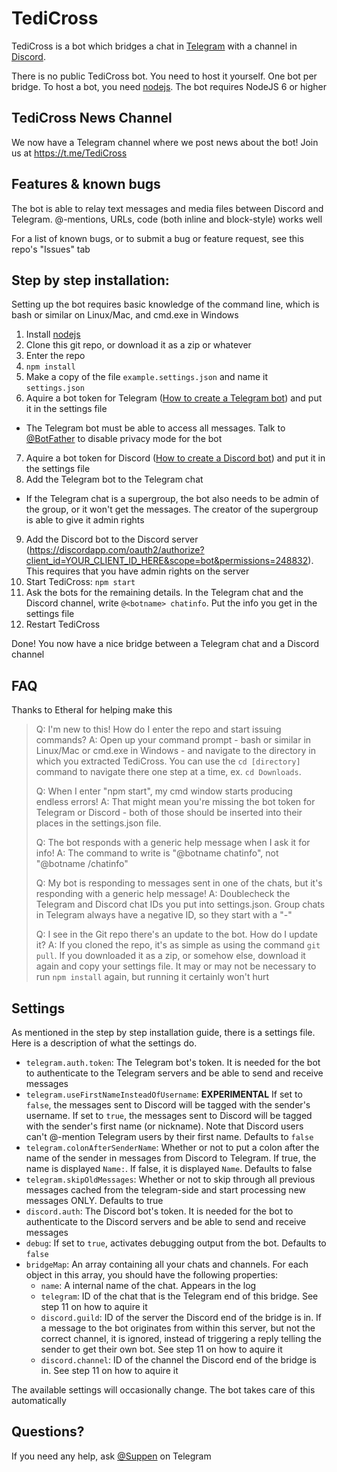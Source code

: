 TediCross
=========
TediCross is a bot which bridges a chat in [Telegram](https://telegram.org) with a channel in [Discord](https://discordapp.com/).

There is no public TediCross bot. You need to host it yourself. One bot per bridge. To host a bot, you need [nodejs](https://nodejs.org). The bot requires NodeJS 6 or higher


TediCross News Channel
----------------------

We now have a Telegram channel where we post news about the bot! Join us at https://t.me/TediCross


Features & known bugs
---------------------

The bot is able to relay text messages and media files between Discord and Telegram. @-mentions, URLs, code (both inline and block-style) works well

For a list of known bugs, or to submit a bug or feature request, see this repo's "Issues" tab


Step by step installation:
--------------------------
Setting up the bot requires basic knowledge of the command line, which is bash or similar on Linux/Mac, and cmd.exe in Windows

 1. Install [nodejs](https://nodejs.org)
 2. Clone this git repo, or download it as a zip or whatever
 3. Enter the repo
 4. `npm install`
 5. Make a copy of the file `example.settings.json` and name it `settings.json`
 6. Aquire a bot token for Telegram ([How to create a Telegram bot](https://core.telegram.org/bots#3-how-do-i-create-a-bot)) and put it in the settings file
   - The Telegram bot must be able to access all messages. Talk to [@BotFather](https://t.me/BotFather) to disable privacy mode for the bot
 7. Aquire a bot token for Discord ([How to create a Discord bot](https://github.com/reactiflux/discord-irc/wiki/Creating-a-discord-bot-&-getting-a-token)) and put it in the settings file
 8. Add the Telegram bot to the Telegram chat
   - If the Telegram chat is a supergroup, the bot also needs to be admin of the group, or it won't get the messages. The creator of the supergroup is able to give it admin rights
 9. Add the Discord bot to the Discord server (https://discordapp.com/oauth2/authorize?client_id=YOUR_CLIENT_ID_HERE&scope=bot&permissions=248832). This requires that you have admin rights on the server
 10. Start TediCross: `npm start`
 11. Ask the bots for the remaining details. In the Telegram chat and the Discord channel, write `@<botname> chatinfo`. Put the info you get in the settings file
 12. Restart TediCross

Done! You now have a nice bridge between a Telegram chat and a Discord channel

FAQ
---

Thanks to Etheral for helping make this

> Q: I'm new to this! How do I enter the repo and start issuing commands?
> A: Open up your command prompt - bash or similar in Linux/Mac or cmd.exe in Windows - and navigate to the directory in which you extracted TediCross. You can use the `cd [directory]` command to navigate there one step at a time, ex. `cd Downloads`.
>
> Q: When I enter "npm start", my cmd window starts producing endless errors!
> A: That might mean you're missing the bot token for Telegram or Discord - both of those should be inserted into their places in the settings.json file.
>
> Q: The bot responds with a generic help message when I ask it for info!
> A: The command to write is "@botname chatinfo", not "@botname /chatinfo"
>
> Q: My bot is responding to messages sent in one of the chats, but it's responding with a generic help message!
> A: Doublecheck the Telegram and Discord chat IDs you put into settings.json. Group chats in Telegram always have a negative ID, so they start with a "-"
>
> Q: I see in the Git repo there's an update to the bot. How do I update it?
> A: If you cloned the repo, it's as simple as using the command `git pull`. If you downloaded it as a zip, or somehow else, download it again and copy your settings file. It may or may not be necessary to run `npm install` again, but running it certainly won't hurt

Settings
--------

As mentioned in the step by step installation guide, there is a settings file. Here is a description of what the settings do.

* `telegram.auth.token`: The Telegram bot's token. It is needed for the bot to authenticate to the Telegram servers and be able to send and receive messages
* `telegram.useFirstNameInsteadOfUsername`: **EXPERIMENTAL** If set to `false`, the messages sent to Discord will be tagged with the sender's username. If set to `true`, the messages sent to Discord will be tagged with the sender's first name (or nickname). Note that Discord users can't @-mention Telegram users by their first name. Defaults to `false`
* `telegram.colonAfterSenderName`: Whether or not to put a colon after the name of the sender in messages from Discord to Telegram. If true, the name is displayed `Name:`. If false, it is displayed `Name`. Defaults to false
* `telegram.skipOldMessages`: Whether or not to skip through all previous messages cached from the telegram-side and start processing new messages ONLY. Defaults to true
* `discord.auth`: The Discord bot's token. It is needed for the bot to authenticate to the Discord servers and be able to send and receive messages
* `debug`: If set to `true`, activates debugging output from the bot. Defaults to `false`
* `bridgeMap`: An array containing all your chats and channels. For each object in this array, you should have the following properties:
	* `name`: A internal name of the chat. Appears in the log
	* `telegram`: ID of the chat that is the Telegram end of this bridge. See step 11 on how to aquire it
	* `discord.guild`: ID of the server the Discord end of the bridge is in. If a message to the bot originates from within this server, but not the correct channel, it is ignored, instead of triggering a reply telling the sender to get their own bot. See step 11 on how to aquire it
	* `discord.channel`: ID of the channel the Discord end of the bridge is in. See step 11 on how to aquire it

The available settings will occasionally change. The bot takes care of this automatically


Questions?
----------

If you need any help, ask [@Suppen](https://t.me/Suppen) on Telegram
